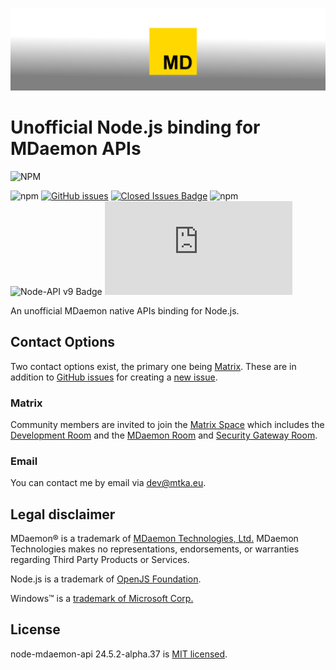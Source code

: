 [![An unofficial MDaemon native APIs binding for Node.js.](https://raw.githubusercontent.com/ealib/node-mdaemon-api/main/node-mdaemon-api-banner.jpg)](https://mtka.eu/software/node-mdaemon-api)

# Unofficial Node.js binding for MDaemon APIs

![NPM](https://nodei.co/npm/node-mdaemon-api.png)

![npm](https://img.shields.io/npm/v/node-mdaemon-api)
[![GitHub issues](https://img.shields.io/github/issues/ealib/node-mdaemon-api)](https://github.com/ealib/node-mdaemon-api/issues)
[![Closed Issues Badge](https://img.shields.io/github/issues-closed/ealib/node-mdaemon-api?color=%238256d0)](https://github.com/ealib/node-mdaemon-api/issues?q=is%3Aissue+is%3Aclosed)
![npm](https://img.shields.io/npm/dm/node-mdaemon-api)
![Node-API v9 Badge](https://img.shields.io/badge/Node--API-v9-green.svg)
[![Matrix](https://img.shields.io/matrix/mdaemon-ecosystem:matrix.org?label=Matrix%20chat)](https://matrix.to/#/#mdaemon-ecosystem:matrix.org)

An unofficial MDaemon native APIs binding for Node.js.

## Contact Options

Two contact options exist, the primary one being [Matrix](#matrix). These are in addition to
[GitHub issues](https://github.com/ealib/node-mdaemon-api/issues)
for creating a
[new issue](https://github.com/ealib/node-mdaemon-api/issues/new).

### Matrix

Community members are invited to join the [Matrix Space](https://matrix.to/#/#mdaemon-ecosystem:matrix.org) which includes
the [Development Room](https://matrix.to/#/#mdaemon-dev:matrix.org) and the
[MDaemon Room](https://matrix.to/#/#mdaemon:matrix.org) and
[Security Gateway Room](https://matrix.to/#/#security-gateway:matrix.org).

### Email

You can contact me by email via [dev@mtka.eu](mailto:dev@mtka.eu).

## Legal disclaimer

MDaemon® is a trademark of [MDaemon Technologies, Ltd.](https://mdaemon.com/pages/about-us)
MDaemon Technologies makes no representations, endorsements, or
warranties regarding Third Party Products or Services.

Node.js is a trademark of [OpenJS Foundation](https://openjsf.org/).

Windows&trade; is a [trademark of Microsoft Corp.](https://www.microsoft.com/en-us/legal/intellectualproperty/trademarks)

## License

node-mdaemon-api 24.5.2-alpha.37 is [MIT licensed](license.md).

